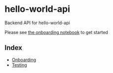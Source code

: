 # hello-world-api
Backend API for hello-world-api

Please see [the onboarding notebook](./notebooks/onboarding.ipynb) to get started

## Index

- [Onboarding](./notebooks/onboarding.ipynb)
- [Testing](./notebooks/testing.ipynb)

